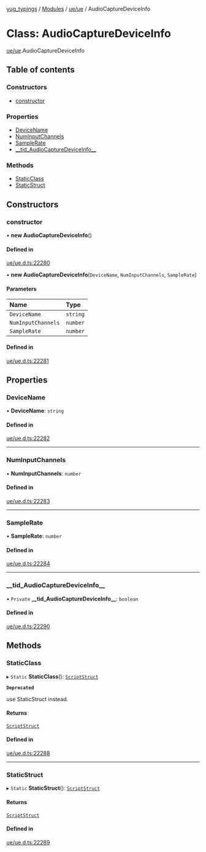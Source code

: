[yug_typings](../README.md) / [Modules](../modules.md) / [ue/ue](../modules/ue_ue.md) / AudioCaptureDeviceInfo

# Class: AudioCaptureDeviceInfo

[ue/ue](../modules/ue_ue.md).AudioCaptureDeviceInfo

## Table of contents

### Constructors

- [constructor](ue_ue.AudioCaptureDeviceInfo.md#constructor)

### Properties

- [DeviceName](ue_ue.AudioCaptureDeviceInfo.md#devicename)
- [NumInputChannels](ue_ue.AudioCaptureDeviceInfo.md#numinputchannels)
- [SampleRate](ue_ue.AudioCaptureDeviceInfo.md#samplerate)
- [\_\_tid\_AudioCaptureDeviceInfo\_\_](ue_ue.AudioCaptureDeviceInfo.md#__tid_audiocapturedeviceinfo__)

### Methods

- [StaticClass](ue_ue.AudioCaptureDeviceInfo.md#staticclass)
- [StaticStruct](ue_ue.AudioCaptureDeviceInfo.md#staticstruct)

## Constructors

### constructor

• **new AudioCaptureDeviceInfo**()

#### Defined in

[ue/ue.d.ts:22280](https://github.com/YugMetaverse/yug_typings/blob/b7d9b19/ue/ue.d.ts#L22280)

• **new AudioCaptureDeviceInfo**(`DeviceName`, `NumInputChannels`, `SampleRate`)

#### Parameters

| Name | Type |
| :------ | :------ |
| `DeviceName` | `string` |
| `NumInputChannels` | `number` |
| `SampleRate` | `number` |

#### Defined in

[ue/ue.d.ts:22281](https://github.com/YugMetaverse/yug_typings/blob/b7d9b19/ue/ue.d.ts#L22281)

## Properties

### DeviceName

• **DeviceName**: `string`

#### Defined in

[ue/ue.d.ts:22282](https://github.com/YugMetaverse/yug_typings/blob/b7d9b19/ue/ue.d.ts#L22282)

___

### NumInputChannels

• **NumInputChannels**: `number`

#### Defined in

[ue/ue.d.ts:22283](https://github.com/YugMetaverse/yug_typings/blob/b7d9b19/ue/ue.d.ts#L22283)

___

### SampleRate

• **SampleRate**: `number`

#### Defined in

[ue/ue.d.ts:22284](https://github.com/YugMetaverse/yug_typings/blob/b7d9b19/ue/ue.d.ts#L22284)

___

### \_\_tid\_AudioCaptureDeviceInfo\_\_

• `Private` **\_\_tid\_AudioCaptureDeviceInfo\_\_**: `boolean`

#### Defined in

[ue/ue.d.ts:22290](https://github.com/YugMetaverse/yug_typings/blob/b7d9b19/ue/ue.d.ts#L22290)

## Methods

### StaticClass

▸ `Static` **StaticClass**(): [`ScriptStruct`](ue_ue.ScriptStruct.md)

**`Deprecated`**

use StaticStruct instead.

#### Returns

[`ScriptStruct`](ue_ue.ScriptStruct.md)

#### Defined in

[ue/ue.d.ts:22288](https://github.com/YugMetaverse/yug_typings/blob/b7d9b19/ue/ue.d.ts#L22288)

___

### StaticStruct

▸ `Static` **StaticStruct**(): [`ScriptStruct`](ue_ue.ScriptStruct.md)

#### Returns

[`ScriptStruct`](ue_ue.ScriptStruct.md)

#### Defined in

[ue/ue.d.ts:22289](https://github.com/YugMetaverse/yug_typings/blob/b7d9b19/ue/ue.d.ts#L22289)
